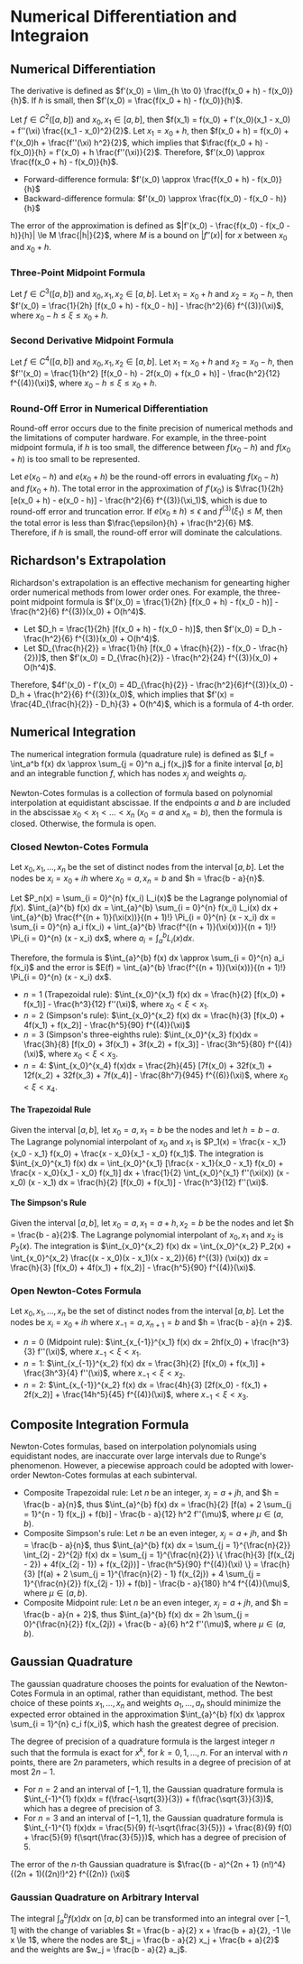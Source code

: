 # Numerical Differentiation and Integraion

## Numerical Differentiation

The derivative is defined as $f'(x_0) = \lim_{h \to 0} \frac{f(x_0 + h) - f(x_0)}{h}$. If $h$ is small, then $f'(x_0) = \frac{f(x_0 + h) - f(x_0)}{h}$.

Let $f \in C^2([a, b])$ and $x_0, x_1 \in [a, b]$, then $f(x_1) = f(x_0) + f'(x_0)(x_1 - x_0) + f''(\xi) \frac{(x_1 - x_0)^2}{2}$. Let $x_1 = x_0 + h$, then $f(x_0 + h) = f(x_0) + f'(x_0)h + \frac{f''(\xi) h^2}{2}$, which implies that $\frac{f(x_0 + h) - f(x_0)}{h} = f'(x_0) + h \frac{f''(\xi)}{2}$. Therefore, $f'(x_0) \approx \frac{f(x_0 + h) - f(x_0)}{h}$.

- Forward-difference formula: $f'(x_0) \approx \frac{f(x_0 + h) - f(x_0)}{h}$
- Backward-difference formula: $f'(x_0) \approx \frac{f(x_0) - f(x_0 - h)}{h}$

The error of the approximation is defined as $|f'(x_0) - \frac{f(x_0) - f(x_0 - h)}{h}| \le M \frac{|h|}{2}$, where $M$ is a bound on $|f''(x)|$ for $x$ between $x_0$ and $x_0 + h$.

### Three-Point Midpoint Formula

Let $f \in C^3([a, b])$ and $x_0, x_1, x_2 \in [a, b]$. Let $x_1 = x_0 + h$ and $x_2 = x_0 - h$, then $f'(x_0) = \frac{1}{2h} [f(x_0 + h) - f(x_0 - h)] - \frac{h^2}{6} f^{(3)}(\xi)$, where $x_0 - h \le \xi \le x_0 + h$.

### Second Derivative Midpoint Formula

Let $f \in C^4([a, b])$ and $x_0, x_1, x_2 \in [a, b]$. Let $x_1 = x_0 + h$ and $x_2 = x_0 - h$, then $f''(x_0) = \frac{1}{h^2} [f(x_0 - h) - 2f(x_0) + f(x_0 + h)] - \frac{h^2}{12} f^{(4)}(\xi)$, where $x_0 - h \le \xi \le x_0 + h$.

### Round-Off Error in Numerical Differentiation

Round-off error occurs due to the finite precision of numerical methods and the limitations of computer hardware. For example, in the three-point midpoint formula, if $h$ is too small, the difference between $f(x_0 - h)$ and $f(x_0 + h)$ is too small to be represented.

Let $e(x_0 - h)$ and $e(x_0 + h)$ be the round-off errors in evaluating $f(x_0 - h)$ and $f(x_0 + h)$. The total error in the approximation of $f'(x_0)$ is $\frac{1}{2h} [e(x_0 + h) - e(x_0 - h)] - \frac{h^2}{6} f^{(3)}(\xi_1)$, which is due to round-off error and truncation error. If $e(x_0 \pm h) \le \epsilon$ and $f^{(3)}(\xi_1) \le M$, then the total error is less than $\frac{\epsilon}{h} + \frac{h^2}{6} M$. Therefore, if $h$ is small, the round-off error will dominate the calculations.

## Richardson's Extrapolation

Richardson's extrapolation is an effective mechanism for genearting higher order numerical methods from lower order ones. For example, the three-point midpoint formula is $f'(x_0) = \frac{1}{2h} [f(x_0 + h) - f(x_0 - h)] - \frac{h^2}{6} f^{(3)}(x_0) + O(h^4)$.

- Let $D_h = \frac{1}{2h} [f(x_0 + h) - f(x_0 - h)]$, then $f'(x_0) = D_h - \frac{h^2}{6} f^{(3)}(x_0) + O(h^4)$.
- Let $D_{\frac{h}{2}} = \frac{1}{h} [f(x_0 + \frac{h}{2}) - f(x_0 - \frac{h}{2})]$, then $f'(x_0) = D_{\frac{h}{2}} - \frac{h^2}{24} f^{(3)}(x_0) + O(h^4)$.

Therefore, $4f'(x_0) - f'(x_0) = 4D_{\frac{h}{2}} - \frac{h^2}{6}f^{(3)}(x_0) - D_h + \frac{h^2}{6} f^{(3)}(x_0)$, which implies that $f'(x) = \frac{4D_{\frac{h}{2}} - D_h}{3} + O(h^4)$, which is a formula of $4$-th order.

## Numerical Integration

The numerical integration formula (quadrature rule)  is defined as $I_f = \int_a^b f(x) dx \approx \sum_{j = 0}^n a_j f(x_j)$ for a finite interval $[a, b]$ and an integrable function $f$, which has nodes $x_j$ and weights $a_j$.

Newton-Cotes formulas is a collection of formula based on polynomial interpolation at equidistant abscissae. If the endpoints $a$ and $b$ are included in the abscissae $x_0 < x_1 < \dots < x_n$ ($x_0 = a$ and $x_n = b$), then the formula is closed. Otherwise, the formula is open.

### Closed Newton-Cotes Formula

Let ${x_0, x_1, \dots, x_n}$  be the set of distinct nodes from the interval $[a, b]$. Let the nodes be $x_i = x_0 + ih$ where $x_0 = a, x_n = b$ and $h = \frac{b - a}{n}$.

Let $P_n(x) = \sum_{i = 0}^{n} f(x_i) L_i(x)$ be the Lagrange polynomial of $f(x)$. $\int_{a}^{b} f(x) dx = \int_{a}^{b} \sum_{i = 0}^{n} f(x_i) L_i(x) dx + \int_{a}^{b} \frac{f^{(n + 1)}(\xi(x))}{(n + 1)!} \Pi_{i = 0}^{n} (x - x_i) dx = \sum_{i = 0}^{n} a_i f(x_i) + \int_{a}^{b} \frac{f^{(n + 1)}(\xi(x))}{(n + 1)!} \Pi_{i = 0}^{n} (x - x_i) dx$, where $a_i = \int_{a}^{b} L_i(x) dx$.

Therefore, the formula is $\int_{a}^{b} f(x) dx \approx \sum_{i = 0}^{n} a_i f(x_i)$ and the error is $E(f) = \int_{a}^{b} \frac{f^{(n + 1)}(\xi(x))}{(n + 1)!} \Pi_{i = 0}^{n} (x - x_i) dx$.

- $n = 1$ (Trapezoidal rule): $\int_{x_0}^{x_1} f(x) dx = \frac{h}{2} [f(x_0) + f(x_1)] - \frac{h^3}{12} f''(\xi)$, where $x_0 < \xi < x_1$.
- $n = 2$ (Simpson's rule): $\int_{x_0}^{x_2} f(x) dx = \frac{h}{3} [f(x_0) + 4f(x_1) + f(x_2)] - \frac{h^5}{90} f^{(4)}(\xi)$
- $n = 3$ (Simpson's three-eighths rule): $\int_{x_0}^{x_3} f(x)dx = \frac{3h}{8} [f(x_0) + 3f(x_1) + 3f(x_2) + f(x_3)] - \frac{3h^5}{80} f^{(4)}(\xi)$, where $x_0 < \xi < x_3$.
- $n = 4$: $\int_{x_0}^{x_4} f(x)dx = \frac{2h}{45} [7f(x_0) + 32f(x_1) + 12f(x_2) + 32f(x_3) + 7f(x_4)] - \frac{8h^7}{945} f^{(6)}(\xi)$, where $x_0 < \xi < x_4$.

#### The Trapezoidal Rule

Given the interval $[a, b]$, let $x_0 = a, x_1 = b$ be the nodes and let $h = b - a$. The Lagrange polynomial interpolant of $x_0$ and $x_1$ is $P_1(x) = \frac{x - x_1}{x_0 - x_1} f(x_0) + \frac{x - x_0}{x_1 - x_0} f(x_1)$. The integration is $\int_{x_0}^{x_1} f(x) dx = \int_{x_0}^{x_1} [\frac{x - x_1}{x_0 - x_1} f(x_0) + \frac{x - x_0}{x_1 - x_0} f(x_1)] dx + \frac{1}{2} \int_{x_0}^{x_1} f''(\xi(x)) (x - x_0) (x - x_1) dx = \frac{h}{2} [f(x_0) + f(x_1)] - \frac{h^3}{12} f''(\xi)$.

#### The Simpson's Rule

Given the interval $[a, b]$, let $x_0 = a, x_1 = a + h, x_2 = b$ be the nodes and let $h = \frac{b - a}{2}$. The Lagrange polynomial interpolant of $x_0, x_1$ and $x_2$ is $P_2(x)$. The integration is $\int_{x_0}^{x_2} f(x) dx = \int_{x_0}^{x_2} P_2(x) + \int_{x_0}^{x_2} \frac{(x - x_0)(x - x_1)(x - x_2)}{6} f^{(3)} (\xi(x)) dx = \frac{h}{3} [f(x_0) + 4f(x_1) + f(x_2)] - \frac{h^5}{90} f^{(4)}(\xi)$.

### Open Newton-Cotes Formula

Let ${x_0, x_1, \dots, x_n}$  be the set of distinct nodes from the interval $[a, b]$. Let the nodes be $x_i = x_0 + ih$ where $x_{-1} = a, x_{n + 1} = b$ and $h = \frac{b - a}{n + 2}$.

- $n = 0$ (Midpoint rule): $\int_{x_{-1}}^{x_1} f(x) dx = 2hf(x_0) + \frac{h^3}{3} f''(\xi)$, where $x_{-1} < \xi < x_1$.
- $n = 1$: $\int_{x_{-1}}^{x_2} f(x) dx = \frac{3h}{2} [f(x_0) + f(x_1)] + \frac{3h^3}{4} f''(\xi)$, where $x_{-1} < \xi < x_2$.
- $n = 2$: $\int_{x_{-1}}^{x_2} f(x) dx = \frac{4h}{3} [2f(x_0) - f(x_1) + 2f(x_2)] + \frac{14h^5}{45} f^{(4)}(\xi)$, where $x_{-1} < \xi < x_3$.

## Composite Integration Formula

Newton-Cotes formulas, based on interpolation polynomials using equidistant nodes, are inaccurate over large intervals due to Runge's phenomenon. However, a piecewise approach could be adopted with lower-order Newton-Cotes formulas at each subinterval.

- Composite Trapezoidal rule: Let $n$ be an integer, $x_j = a + jh$, and $h = \frac{b - a}{n}$, thus $\int_{a}^{b} f(x) dx = \frac{h}{2} [f(a) + 2 \sum_{j = 1}^{n - 1} f(x_j) + f(b)] - \frac{b - a}{12} h^2 f''(\mu)$, where $\mu \in (a, b)$.
- Composite Simpson's rule: Let $n$ be an even integer, $x_j = a + jh$, and $h = \frac{b - a}{n}$, thus $\int_{a}^{b} f(x) dx = \sum_{j = 1}^{\frac{n}{2}} \int_{2j - 2}^{2j} f(x) dx = \sum_{j = 1}^{\frac{n}{2}} \{ \frac{h}{3} [f(x_{2j - 2}) + 4f(x_{2j - 1}) + f(x_{2j})] - \frac{h^5}{90} f^{(4)}(\xi) \} = \frac{h}{3} [f(a) + 2 \sum_{j = 1}^{\frac{n}{2} - 1} f(x_{2j}) + 4 \sum_{j = 1}^{\frac{n}{2}} f(x_{2j - 1}) + f(b)] - \frac{b - a}{180} h^4 f^{(4)}(\mu)$, where $\mu \in (a, b)$.
- Composite Midpoint rule: Let $n$ be an even integer, $x_j = a + jh$, and $h = \frac{b - a}{n + 2}$, thus $\int_{a}^{b} f(x) dx = 2h \sum_{j = 0}^{\frac{n}{2}} f(x_{2j}) + \frac{b - a}{6} h^2 f''(\mu)$, where $\mu \in (a, b)$.

## Gaussian Quadrature

The gaussian quadrature chooses the points for evaluation of the Newton-Cotes Formula in an optimal, rather than equidistant, method. The best choice of these points $x_1, \dots, x_n$ and weights $a_1, \dots, a_n$ should minimize the expected error obtained in the approximation $\int_{a}^{b} f(x) dx \approx \sum_{i = 1}^{n} c_i f(x_i)$, which hash the greatest degree of precision.

The degree of precision of a quadrature formula is the largest integer $n$ such that the formula is exact for $x^k$, for $k = 0, 1, \dots, n$. For an interval with $n$ points, there are $2n$ parameters, which results in a degree of precision of at most $2n - 1$.

- For $n = 2$ and an interval of $[-1, 1]$, the Gaussian quadrature formula is $\int_{-1}^{1} f(x)dx = f(\frac{-\sqrt{3}}{3}) + f(\frac{\sqrt{3}}{3})$, which has a degree of precision of $3$.
- For $n = 3$ and an interval of $[-1, 1]$, the Gaussian quadrature formula is $\int_{-1}^{1} f(x)dx = \frac{5}{9} f(-\sqrt{\frac{3}{5}}) + \frac{8}{9} f(0) + \frac{5}{9} f(\sqrt{\frac{3}{5}})$, which has a degree of precision of $5$.

The error of the $n$-th Gaussian quadrature is $\frac{(b - a)^{2n + 1} (n!)^4}{(2n + 1)((2n)!)^2} f^{(2n)} (\xi)$

### Gaussian Quadrature on Arbitrary Interval

The integral $\int_{a}^{b} f(x) dx$ on $[a, b]$ can be transformed into an integral over $[-1, 1]$ with the change of variables $t = \frac{b - a}{2} x + \frac{b + a}{2}, -1 \le x \le 1$, where the nodes are $t_j = \frac{b - a}{2} x_j + \frac{b + a}{2}$ and the weights are $w_j = \frac{b - a}{2} a_j$.
